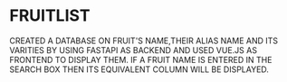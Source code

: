 # FRUITLIST

CREATED A DATABASE ON FRUIT'S NAME,THEIR ALIAS NAME AND ITS VARITIES BY USING FASTAPI AS BACKEND AND USED VUE.JS AS FRONTEND TO DISPLAY THEM. IF A FRUIT NAME IS ENTERED IN THE SEARCH BOX THEN ITS EQUIVALENT COLUMN WILL BE DISPLAYED.
